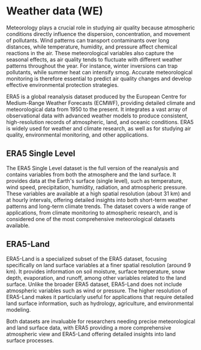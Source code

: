 # Weather data (WE)

Meteorology plays a crucial role in studying air quality because atmospheric conditions directly influence the dispersion, concentration, and movement of pollutants. Wind patterns can transport contaminants over long distances, while temperature, humidity, and pressure affect chemical reactions in the air. These meteorological variables also capture the seasonal effects, as air quality tends to fluctuate with different weather patterns throughout the year. For instance, winter inversions can trap pollutants, while summer heat can intensify smog. Accurate meteorological monitoring is therefore essential to predict air quality changes and develop effective environmental protection strategies.

ERA5 is a global reanalysis dataset produced by the European Centre for Medium-Range Weather Forecasts (ECMWF), providing detailed climate and meteorological data from 1950 to the present. It integrates a vast array of observational data with advanced weather models to produce consistent, high-resolution records of atmospheric, land, and oceanic conditions. ERA5 is widely used for weather and climate research, as well as for studying air quality, environmental monitoring, and other applications.

## ERA5 Single Level
The ERA5 Single Level dataset is the full version of the reanalysis and contains variables from both the atmosphere and the land surface. It provides data at the Earth's surface (single level), such as temperature, wind speed, precipitation, humidity, radiation, and atmospheric pressure. These variables are available at a high spatial resolution (about 31 km) and at hourly intervals, offering detailed insights into both short-term weather patterns and long-term climate trends. The dataset covers a wide range of applications, from climate monitoring to atmospheric research, and is considered one of the most comprehensive meteorological datasets available.

## ERA5-Land
ERA5-Land is a specialized subset of the ERA5 dataset, focusing specifically on land surface variables at a finer spatial resolution (around 9 km). It provides information on soil moisture, surface temperature, snow depth, evaporation, and runoff, among other variables related to the land surface. Unlike the broader ERA5 dataset, ERA5-Land does not include atmospheric variables such as wind or pressure. The higher resolution of ERA5-Land makes it particularly useful for applications that require detailed land surface information, such as hydrology, agriculture, and environmental modeling.

Both datasets are invaluable for researchers needing precise meteorological and land surface data, with ERA5 providing a more comprehensive atmospheric view and ERA5-Land offering detailed insights into land surface processes.
